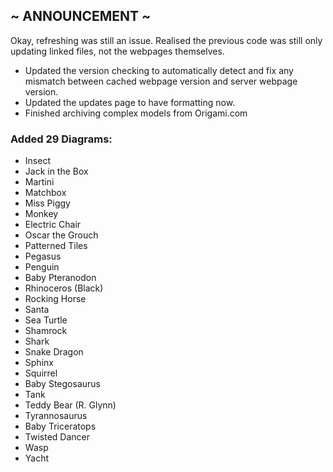 ## ~ ANNOUNCEMENT ~

Okay, refreshing was still an issue. Realised the previous code was still only updating linked files, not the webpages themselves.

- Updated the version checking to automatically detect and fix any mismatch between cached webpage version and server webpage version.
- Updated the updates page to have formatting now.
- Finished archiving complex models from Origami.com

### Added 29 Diagrams:
- Insect
- Jack in the Box
- Martini
- Matchbox
- Miss Piggy
- Monkey
- Electric Chair
- Oscar the Grouch
- Patterned Tiles
- Pegasus
- Penguin
- Baby Pteranodon
- Rhinoceros (Black)
- Rocking Horse
- Santa
- Sea Turtle
- Shamrock
- Shark
- Snake Dragon
- Sphinx
- Squirrel
- Baby Stegosaurus
- Tank
- Teddy Bear (R. Glynn)
- Tyrannosaurus
- Baby Triceratops
- Twisted Dancer
- Wasp
- Yacht